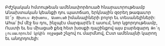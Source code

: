 
Բժշկական հմտութեան ամենափորձուած
հնարաւորութեամբ
Անախտական կեանքի դու պատճառ, երկնային
զօրեղ թագաւոր` Տէ՜ր Յիսուս Քրիստոս,
Աստուած` իմանալիների բոլոր եւ տեսանելիների:
Ահա՛ իմ մէջ ես դու, ինչպէս մարգարէն է ասում,
նոր կցորդութեամբ,
Ուստի եւ ես միացած քեզ հետ խօսքի դաշինքով
այս բարեզարդ`
Թո՛ղ լուսաւորուեմ կրկին ողջացած` շնչով ու
մարմնով,
Ըստ ամենայնի կարող եւ անդրդուելի:
